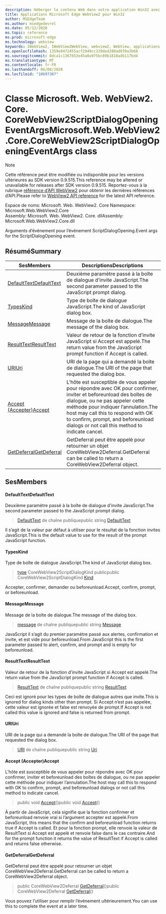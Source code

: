 ```yaml
---
description: Héberger le contenu Web dans votre application Win32 avec le contrôle Microsoft Edge WebView2
title: Applications Microsoft Edge WebView2 pour Win32
author: MSEdgeTeam
ms.author: msedgedevrel
ms.date: 05/12/2020
ms.topic: reference
ms.prod: microsoft-edge
ms.technology: webview
keywords: IWebView2, IWebView2WebView, webview2, WebView, applications Win32, Win32, Edge, ICoreWebView2, ICoreWebView2Controller, contrôle de navigateur, html Edge
ms.openlocfilehash: 1359e9472455acf2949cc329de4280ad970a3b68
ms.sourcegitcommit: 8dca1c1367853e45a0a975bc89b1818adb117bd4
ms.translationtype: MT
ms.contentlocale: fr-FR
ms.lasthandoff: 06/08/2020
ms.locfileid: "10697307"
---
```

# <span data-ttu-id="83dfc-104">Classe Microsoft. Web. WebView2. Core. CoreWebView2ScriptDialogOpeningEventArgs</span><span class="sxs-lookup"><span data-stu-id="83dfc-104">Microsoft.Web.WebView2.Core.CoreWebView2ScriptDialogOpeningEventArgs class</span></span> 

> [!NOTE]
> <span data-ttu-id="83dfc-105">Cette référence peut être modifiée ou indisponible pour les versions ultérieures au SDK version 0.9.515.</span><span class="sxs-lookup"><span data-stu-id="83dfc-105">This reference may be altered or unavailable for releases after SDK version 0.9.515.</span></span> <span data-ttu-id="83dfc-106">Reportez-vous à la rubrique [référence d’API WebView2](../../../webview2-api-reference.md) pour obtenir les dernières références d’API.</span><span class="sxs-lookup"><span data-stu-id="83dfc-106">Please refer to [WebView2 API reference](../../../webview2-api-reference.md) for the latest API reference.</span></span>

<span data-ttu-id="83dfc-107">Espace de noms: Microsoft. Web. WebView2. Core </span><span class="sxs-lookup"><span data-stu-id="83dfc-107">Namespace: Microsoft.Web.WebView2.Core</span></span>\
<span data-ttu-id="83dfc-108">Assembly: Microsoft. Web. WebView2. Core. dll</span><span class="sxs-lookup"><span data-stu-id="83dfc-108">Assembly: Microsoft.Web.WebView2.Core.dll</span></span>

<span data-ttu-id="83dfc-109">Arguments d’événement pour l’événement ScriptDialogOpening.</span><span class="sxs-lookup"><span data-stu-id="83dfc-109">Event args for the ScriptDialogOpening event.</span></span>

## <span data-ttu-id="83dfc-110">Résumé</span><span class="sxs-lookup"><span data-stu-id="83dfc-110">Summary</span></span>

 <span data-ttu-id="83dfc-111">Ses</span><span class="sxs-lookup"><span data-stu-id="83dfc-111">Members</span></span>                        | <span data-ttu-id="83dfc-112">Descriptions</span><span class="sxs-lookup"><span data-stu-id="83dfc-112">Descriptions</span></span>
--------------------------------|---------------------------------------------
[<span data-ttu-id="83dfc-113">DefaultText</span><span class="sxs-lookup"><span data-stu-id="83dfc-113">DefaultText</span></span>](#defaulttext) | <span data-ttu-id="83dfc-114">Deuxième paramètre passé à la boîte de dialogue d’invite JavaScript.</span><span class="sxs-lookup"><span data-stu-id="83dfc-114">The second parameter passed to the JavaScript prompt dialog.</span></span>
[<span data-ttu-id="83dfc-115">Types</span><span class="sxs-lookup"><span data-stu-id="83dfc-115">Kind</span></span>](#kind) | <span data-ttu-id="83dfc-116">Type de boîte de dialogue JavaScript.</span><span class="sxs-lookup"><span data-stu-id="83dfc-116">The kind of JavaScript dialog box.</span></span>
[<span data-ttu-id="83dfc-117">Message</span><span class="sxs-lookup"><span data-stu-id="83dfc-117">Message</span></span>](#message) | <span data-ttu-id="83dfc-118">Message de la boîte de dialogue.</span><span class="sxs-lookup"><span data-stu-id="83dfc-118">The message of the dialog box.</span></span>
[<span data-ttu-id="83dfc-119">ResultText</span><span class="sxs-lookup"><span data-stu-id="83dfc-119">ResultText</span></span>](#resulttext) | <span data-ttu-id="83dfc-120">Valeur de retour de la fonction d’invite JavaScript si Accept est appelé.</span><span class="sxs-lookup"><span data-stu-id="83dfc-120">The return value from the JavaScript prompt function if Accept is called.</span></span>
[<span data-ttu-id="83dfc-121">URI</span><span class="sxs-lookup"><span data-stu-id="83dfc-121">Uri</span></span>](#uri) | <span data-ttu-id="83dfc-122">URI de la page qui a demandé la boîte de dialogue.</span><span class="sxs-lookup"><span data-stu-id="83dfc-122">The URI of the page that requested the dialog box.</span></span>
[<span data-ttu-id="83dfc-123">Accept (Accepter)</span><span class="sxs-lookup"><span data-stu-id="83dfc-123">Accept</span></span>](#accept) | <span data-ttu-id="83dfc-124">L’hôte est susceptible de vous appeler pour répondre avec OK pour confirmer, inviter et beforeunload des boîtes de dialogue, ou ne pas appeler cette méthode pour indiquer l’annulation.</span><span class="sxs-lookup"><span data-stu-id="83dfc-124">The host may call this to respond with OK to confirm, prompt, and beforeunload dialogs or not call this method to indicate cancel.</span></span>
[<span data-ttu-id="83dfc-125">GetDeferral</span><span class="sxs-lookup"><span data-stu-id="83dfc-125">GetDeferral</span></span>](#getdeferral) | <span data-ttu-id="83dfc-126">GetDeferral peut être appelé pour retourner un objet CoreWebView2Deferral.</span><span class="sxs-lookup"><span data-stu-id="83dfc-126">GetDeferral can be called to return a CoreWebView2Deferral object.</span></span>

## <span data-ttu-id="83dfc-127">Ses</span><span class="sxs-lookup"><span data-stu-id="83dfc-127">Members</span></span>

#### <span data-ttu-id="83dfc-128">DefaultText</span><span class="sxs-lookup"><span data-stu-id="83dfc-128">DefaultText</span></span> 

<span data-ttu-id="83dfc-129">Deuxième paramètre passé à la boîte de dialogue d’invite JavaScript.</span><span class="sxs-lookup"><span data-stu-id="83dfc-129">The second parameter passed to the JavaScript prompt dialog.</span></span>

> <span data-ttu-id="83dfc-130">[DefaultText](#defaulttext) de chaîne publique</span><span class="sxs-lookup"><span data-stu-id="83dfc-130">public string [DefaultText](#defaulttext)</span></span>

<span data-ttu-id="83dfc-131">Il s’agit de la valeur par défaut à utiliser pour le résultat de la fonction invites JavaScript.</span><span class="sxs-lookup"><span data-stu-id="83dfc-131">This is the default value to use for the result of the prompt JavaScript function.</span></span>

#### <span data-ttu-id="83dfc-132">Types</span><span class="sxs-lookup"><span data-stu-id="83dfc-132">Kind</span></span> 

<span data-ttu-id="83dfc-133">Type de boîte de dialogue JavaScript.</span><span class="sxs-lookup"><span data-stu-id="83dfc-133">The kind of JavaScript dialog box.</span></span>

> <span data-ttu-id="83dfc-134">[type](#kind) CoreWebView2ScriptDialogKind public</span><span class="sxs-lookup"><span data-stu-id="83dfc-134">public CoreWebView2ScriptDialogKind [Kind](#kind)</span></span>

<span data-ttu-id="83dfc-135">Accepter, confirmer, demander ou beforeunload.</span><span class="sxs-lookup"><span data-stu-id="83dfc-135">Accept, confirm, prompt, or beforeunload.</span></span>

#### <span data-ttu-id="83dfc-136">Message</span><span class="sxs-lookup"><span data-stu-id="83dfc-136">Message</span></span> 

<span data-ttu-id="83dfc-137">Message de la boîte de dialogue.</span><span class="sxs-lookup"><span data-stu-id="83dfc-137">The message of the dialog box.</span></span>

> <span data-ttu-id="83dfc-138">[message](#message) de chaîne publique</span><span class="sxs-lookup"><span data-stu-id="83dfc-138">public string [Message](#message)</span></span>

<span data-ttu-id="83dfc-139">JavaScript il s’agit du premier paramètre passé aux alertes, confirmation et invite, et est vide pour beforeunload.</span><span class="sxs-lookup"><span data-stu-id="83dfc-139">From JavaScript this is the first parameter passed to alert, confirm, and prompt and is empty for beforeunload.</span></span>

#### <span data-ttu-id="83dfc-140">ResultText</span><span class="sxs-lookup"><span data-stu-id="83dfc-140">ResultText</span></span> 

<span data-ttu-id="83dfc-141">Valeur de retour de la fonction d’invite JavaScript si Accept est appelé.</span><span class="sxs-lookup"><span data-stu-id="83dfc-141">The return value from the JavaScript prompt function if Accept is called.</span></span>

> <span data-ttu-id="83dfc-142">[ResultText](#resulttext) de chaîne publique</span><span class="sxs-lookup"><span data-stu-id="83dfc-142">public string [ResultText](#resulttext)</span></span>

<span data-ttu-id="83dfc-143">Ceci est ignoré pour les types de boîte de dialogue autres que invite.</span><span class="sxs-lookup"><span data-stu-id="83dfc-143">This is ignored for dialog kinds other than prompt.</span></span> <span data-ttu-id="83dfc-144">Si Accept n’est pas appelée, cette valeur est ignorée et false est renvoyée de prompt.</span><span class="sxs-lookup"><span data-stu-id="83dfc-144">If Accept is not called this value is ignored and false is returned from prompt.</span></span>

#### <span data-ttu-id="83dfc-145">URI</span><span class="sxs-lookup"><span data-stu-id="83dfc-145">Uri</span></span> 

<span data-ttu-id="83dfc-146">URI de la page qui a demandé la boîte de dialogue.</span><span class="sxs-lookup"><span data-stu-id="83dfc-146">The URI of the page that requested the dialog box.</span></span>

> <span data-ttu-id="83dfc-147">[URI](#uri) de chaîne publique</span><span class="sxs-lookup"><span data-stu-id="83dfc-147">public string [Uri](#uri)</span></span>

#### <span data-ttu-id="83dfc-148">Accept (Accepter)</span><span class="sxs-lookup"><span data-stu-id="83dfc-148">Accept</span></span> 

<span data-ttu-id="83dfc-149">L’hôte est susceptible de vous appeler pour répondre avec OK pour confirmer, inviter et beforeunload des boîtes de dialogue, ou ne pas appeler cette méthode pour indiquer l’annulation.</span><span class="sxs-lookup"><span data-stu-id="83dfc-149">The host may call this to respond with OK to confirm, prompt, and beforeunload dialogs or not call this method to indicate cancel.</span></span>

> <span data-ttu-id="83dfc-150">public void [Accept](#accept)()</span><span class="sxs-lookup"><span data-stu-id="83dfc-150">public void [Accept](#accept)()</span></span>

<span data-ttu-id="83dfc-151">À partir de JavaScript, cela signifie que la fonction confirmer et beforeunload renvoie vrai si l’argument accepter est appelé.</span><span class="sxs-lookup"><span data-stu-id="83dfc-151">From JavaScript, this means that the confirm and beforeunload function returns true if Accept is called.</span></span> <span data-ttu-id="83dfc-152">Et pour la fonction prompt, elle renvoie la valeur de ResultText si Accept est appelé et renvoie false dans le cas contraire.</span><span class="sxs-lookup"><span data-stu-id="83dfc-152">And for the prompt function it returns the value of ResultText if Accept is called and returns false otherwise.</span></span>

#### <span data-ttu-id="83dfc-153">GetDeferral</span><span class="sxs-lookup"><span data-stu-id="83dfc-153">GetDeferral</span></span> 

<span data-ttu-id="83dfc-154">GetDeferral peut être appelé pour retourner un objet CoreWebView2Deferral.</span><span class="sxs-lookup"><span data-stu-id="83dfc-154">GetDeferral can be called to return a CoreWebView2Deferral object.</span></span>

> <span data-ttu-id="83dfc-155">public CoreWebView2Deferral [GetDeferral](#getdeferral)()</span><span class="sxs-lookup"><span data-stu-id="83dfc-155">public CoreWebView2Deferral [GetDeferral](#getdeferral)()</span></span>

<span data-ttu-id="83dfc-156">Vous pouvez l’utiliser pour remplir l’événement ultérieurement.</span><span class="sxs-lookup"><span data-stu-id="83dfc-156">You can use this to complete the event at a later time.</span></span>


